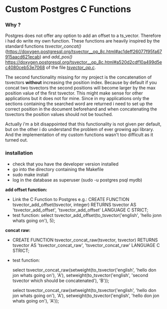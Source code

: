 # Custom Postgres C Functions

### Why ?

Postgres does not offer any option to add an offset to a ts_vector.
Therefore i had do write my own function.
These functions are heavily inspired by the standard functions *tsvector_concat()* (https://doxygen.postgresql.org/tsvector__op_8c.html#ac1deff26077f95fa67915aacd621ecab) and *add_pos()* https://doxygen.postgresql.org/tsvector__op_8c.html#a520d2cdf10a499d5ec4080ceb53e7068 of the file *[tsvector_op.c](https://doxygen.postgresql.org/tsvector__op_8c.html)*.

The second functionality missing for my project is the concatenation of tsvectors **without** increasing the position index.
Because by default if you concat two tsvectors the second positions will become larger by the max position value of the first tsvector.
This might make sense for other applications but it does not for mine.
Since in my applications only the sections containing the searched word are returned i need to set up the correct position in the document beforehand and when concatenating the tsvectors the position values should not be touched.

Actually i'm a bit disappointed that this functionality is not given per default, but on the other i do understand the problem of ever growing api library.
And the implementation of my custom functions wasn't too difficult as it turned out.

### installation

- check that you have the developer version installed
- go into the directory containing the Makefile 
- sudo make install
- log in the database as superuser (sudo -u postgres psql mydb)

**add offset function:**

- Link the C Function to Postgres e.g.:
  CREATE FUNCTION tsvector_add_offset(tsvector, integer) RETURNS tsvector
      AS 'tsvector_add_offset', 'tsvector_add_offset'
      LANGUAGE C STRICT;
- test function:
  select tsvector_add_offset(to_tsvector('english', 'hello jonn whats going on'), 5);

**concat raw:**

- CREATE FUNCTION tsvector_concat_raw(tsvector, tsvector) RETURNS tsvector
      AS 'tsvector_concat_raw', 'tsvector_concat_raw'
      LANGUAGE C STRICT;

- test function:

  select tsvector_concat_raw(setweight(to_tsvector('english', 'hello don jon whats going on'), 'A'), setweight(to_tsvector('english', 'second tsvector which should be concatenated'), 'B'));

  select tsvector_concat_raw(setweight(to_tsvector('english', 'hello don jon whats going on'), 'A'), setweight(to_tsvector('english', 'hello don jon whats going on'), 'A'));